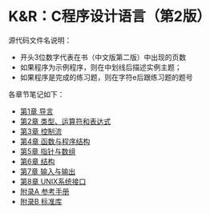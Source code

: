 # K&R：C程序设计语言（第2版）

源代码文件名说明：

- 开头3位数字代表在书（中文版第二版）中出现的页数
- 如果程序为示例程序，则在中划线后描述实例主题；
- 如果程序是完成的练习题，则在字符e后跟练习题的题号

各章节笔记如下：

- [第1章 导言](./Chapter%201%20A%20Tutorial%20Introduction.md)
- [第2章 类型、运算符和表达式](./Chapter%202%20Types%2COperators%2Cand%20Expressions.md)
- [第3章 控制流](./Chapter%203%20Control%20Flow.md)
- [第4章 函数与程序结构](./Chapter%204%20Functions%20and%20Program%20Structure.md)
- [第5章 指针与数组](./Chapter%205%20Pointers%20and%20Arrays.md)
- [第6章 结构](./Chapter%206%20Structures.md)
- [第7章 输入与输出](./Chapter%207%20Input%20and%20Output.md)
- [第8章 UNIX系统接口](./Chapter%208%20The%20UNIX%20System%20interface.md)
- [附录A 参考手册](./Appendix%20A%20Reference%20Manual.md)
- [附录B 标准库](./Appendix%20B%20Standard%20Library.md)
